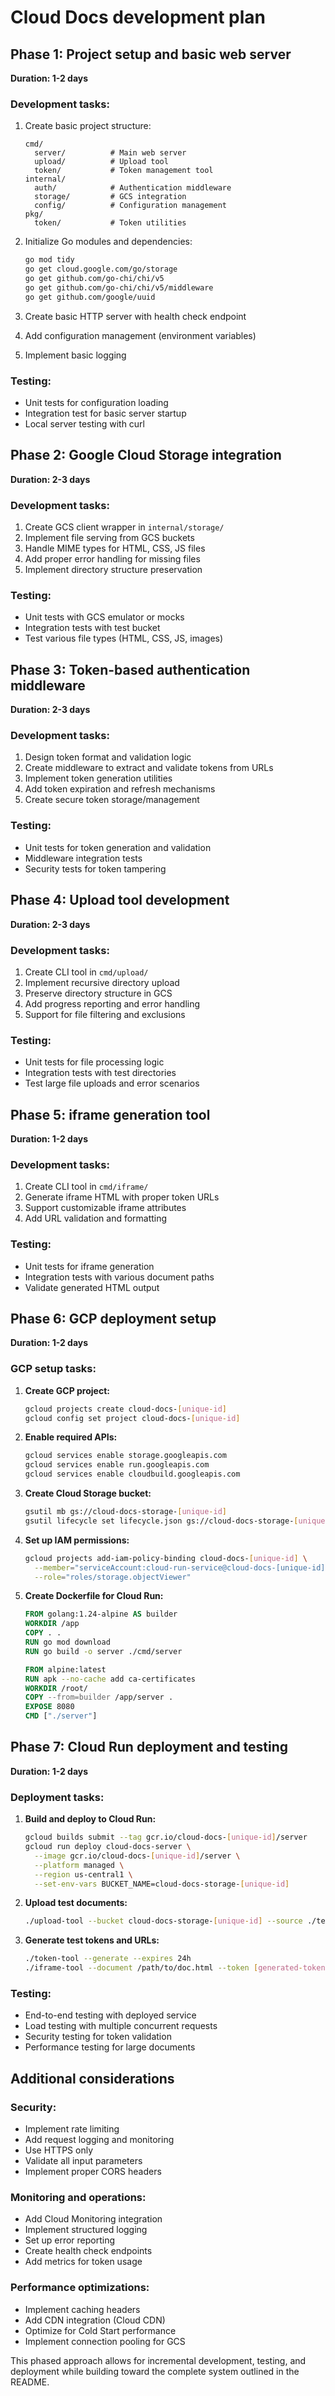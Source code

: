 # Cloud Docs development plan

## Phase 1: Project setup and basic web server
**Duration: 1-2 days**

### Development tasks:
1. Create basic project structure:
   ```
   cmd/
     server/          # Main web server
     upload/          # Upload tool
     token/           # Token management tool
   internal/
     auth/            # Authentication middleware
     storage/         # GCS integration
     config/          # Configuration management
   pkg/
     token/           # Token utilities
   ```

1. Initialize Go modules and dependencies:
   ```bash
   go mod tidy
   go get cloud.google.com/go/storage
   go get github.com/go-chi/chi/v5
   go get github.com/go-chi/chi/v5/middleware
   go get github.com/google/uuid
   ```

1. Create basic HTTP server with health check endpoint
1. Add configuration management (environment variables)
1. Implement basic logging

### Testing:
- Unit tests for configuration loading
- Integration test for basic server startup
- Local server testing with curl

## Phase 2: Google Cloud Storage integration
**Duration: 2-3 days**

### Development tasks:
1. Create GCS client wrapper in `internal/storage/`
1. Implement file serving from GCS buckets
1. Handle MIME types for HTML, CSS, JS files
1. Add proper error handling for missing files
1. Implement directory structure preservation

### Testing:
- Unit tests with GCS emulator or mocks
- Integration tests with test bucket
- Test various file types (HTML, CSS, JS, images)

## Phase 3: Token-based authentication middleware
**Duration: 2-3 days**

### Development tasks:
1. Design token format and validation logic
1. Create middleware to extract and validate tokens from URLs
1. Implement token generation utilities
1. Add token expiration and refresh mechanisms
1. Create secure token storage/management

### Testing:
- Unit tests for token generation and validation
- Middleware integration tests
- Security tests for token tampering

## Phase 4: Upload tool development
**Duration: 2-3 days**

### Development tasks:
1. Create CLI tool in `cmd/upload/`
1. Implement recursive directory upload
1. Preserve directory structure in GCS
1. Add progress reporting and error handling
1. Support for file filtering and exclusions

### Testing:
- Unit tests for file processing logic
- Integration tests with test directories
- Test large file uploads and error scenarios

## Phase 5: iframe generation tool
**Duration: 1-2 days**

### Development tasks:
1. Create CLI tool in `cmd/iframe/` 
1. Generate iframe HTML with proper token URLs
1. Support customizable iframe attributes
1. Add URL validation and formatting

### Testing:
- Unit tests for iframe generation
- Integration tests with various document paths
- Validate generated HTML output

## Phase 6: GCP deployment setup
**Duration: 1-2 days**

### GCP setup tasks:
1. **Create GCP project:**
   ```bash
   gcloud projects create cloud-docs-[unique-id]
   gcloud config set project cloud-docs-[unique-id]
   ```

1. **Enable required APIs:**
   ```bash
   gcloud services enable storage.googleapis.com
   gcloud services enable run.googleapis.com
   gcloud services enable cloudbuild.googleapis.com
   ```

1. **Create Cloud Storage bucket:**
   ```bash
   gsutil mb gs://cloud-docs-storage-[unique-id]
   gsutil lifecycle set lifecycle.json gs://cloud-docs-storage-[unique-id]
   ```

1. **Set up IAM permissions:**
   ```bash
   gcloud projects add-iam-policy-binding cloud-docs-[unique-id] \
     --member="serviceAccount:cloud-run-service@cloud-docs-[unique-id].iam.gserviceaccount.com" \
     --role="roles/storage.objectViewer"
   ```

1. **Create Dockerfile for Cloud Run:**
   ```dockerfile
   FROM golang:1.24-alpine AS builder
   WORKDIR /app
   COPY . .
   RUN go mod download
   RUN go build -o server ./cmd/server

   FROM alpine:latest
   RUN apk --no-cache add ca-certificates
   WORKDIR /root/
   COPY --from=builder /app/server .
   EXPOSE 8080
   CMD ["./server"]
   ```

## Phase 7: Cloud Run deployment and testing
**Duration: 1-2 days**

### Deployment tasks:
1. **Build and deploy to Cloud Run:**
   ```bash
   gcloud builds submit --tag gcr.io/cloud-docs-[unique-id]/server
   gcloud run deploy cloud-docs-server \
     --image gcr.io/cloud-docs-[unique-id]/server \
     --platform managed \
     --region us-central1 \
     --set-env-vars BUCKET_NAME=cloud-docs-storage-[unique-id]
   ```

1. **Upload test documents:**
   ```bash
   ./upload-tool --bucket cloud-docs-storage-[unique-id] --source ./test-docs/
   ```

1. **Generate test tokens and URLs:**
   ```bash
   ./token-tool --generate --expires 24h
   ./iframe-tool --document /path/to/doc.html --token [generated-token]
   ```

### Testing:
- End-to-end testing with deployed service
- Load testing with multiple concurrent requests
- Security testing for token validation
- Performance testing for large documents

## Additional considerations

### Security:
- Implement rate limiting
- Add request logging and monitoring
- Use HTTPS only
- Validate all input parameters
- Implement proper CORS headers

### Monitoring and operations:
- Add Cloud Monitoring integration
- Implement structured logging
- Set up error reporting
- Create health check endpoints
- Add metrics for token usage

### Performance optimizations:
- Implement caching headers
- Add CDN integration (Cloud CDN)
- Optimize for Cold Start performance
- Implement connection pooling for GCS

This phased approach allows for incremental development, testing, and deployment while building toward the complete system outlined in the README.